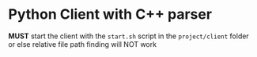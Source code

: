 # Python Client with C++ parser

**MUST** start the client with the `start.sh` script in the `project/client` folder or else relative file path finding will NOT work
